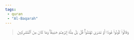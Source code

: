 ```yaml
---
tags: 
 - quran 
 - "Al-Baqarah"
---
```


> وَقَالُواْ كُونُواْ هُودًا أَوۡ نَصَٰرَىٰ تَهۡتَدُواْۗ قُلۡ بَلۡ مِلَّةَ إِبۡرَٰهِـۧمَ حَنِيفٗاۖ وَمَا كَانَ مِنَ ٱلۡمُشۡرِكِينَ
